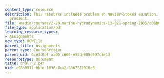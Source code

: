 ```yaml
---
content_type: resource
description: This resource includes problem on Navier-Stokes equation, and pressure
  gradient.
file: /media/courses/2-20-marine-hydrodynamics-13-021-spring-2005/c08b0911bb1e163684a28367513910c3_chall_2.pdf
file_type: application/pdf
learning_resource_types:
- Assignments
ocw_type: OCWFile
parent_title: Assignments
parent_type: CourseSection
parent_uid: 6ce3c0ef-aa05-c666-e55d-905e597c8e4d
resourcetype: Document
title: chall_2.pdf
uid: c08b0911-bb1e-1636-84a2-8367513910c3
---
```

